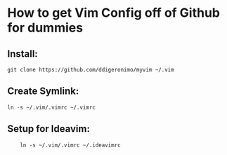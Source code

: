 # How to get Vim Config off of Github for dummies

## Install:
	git clone https://github.com/ddigeronimo/myvim ~/.vim

## Create Symlink:
	ln -s ~/.vim/.vimrc ~/.vimrc

## Setup for Ideavim:
        ln -s ~/.vim/.vimrc ~/.ideavimrc
